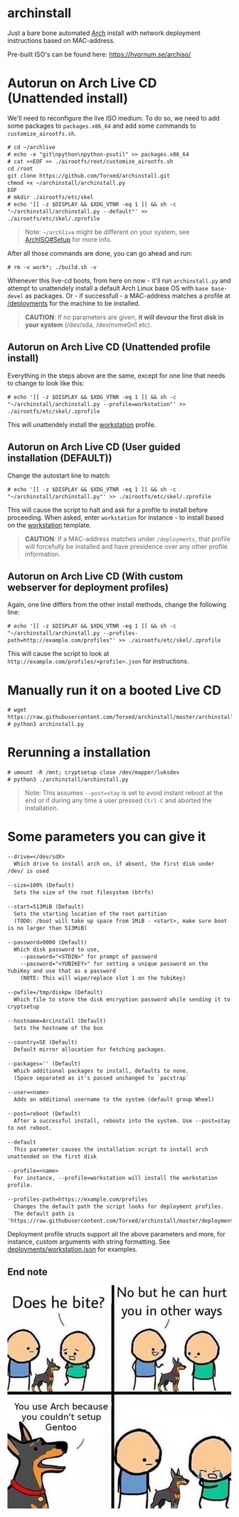 # archinstall
Just a bare bone automated [Arch](https://wiki.archlinux.org/index.php/Arch_Linux) install with network deployment instructions based on MAC-address.

Pre-built ISO's can be found here: https://hvornum.se/archiso/

# Autorun on Arch Live CD (Unattended install)

We'll need to reconfigure the live ISO medium. To do so, we need to add some packages to `packages.x86_64` and add some commands to `customize_airootfs.sh`.

    # cd ~/archlive
    # echo -e "git\npython\npython-psutil" >> packages.x86_64
    # cat <<EOF >> ./airootfs/root/customize_airootfs.sh
    cd /root
    git clone https://github.com/Torxed/archinstall.git
    chmod +x ~/archinstall/archinstall.py
    EOF
    # mkdir ./airootfs/etc/skel
    # echo '[[ -z $DISPLAY && $XDG_VTNR -eq 1 ]] && sh -c "~/archinstall/archinstall.py --default"' >> ./airootfs/etc/skel/.zprofile

> Note: `~/archlive` might be different on your system, see [ArchISO#Setup](https://wiki.archlinux.org/index.php/archiso#Setup) for more info.

After all those commands are done, you can go ahead and run:

    # rm -v work*; ./build.sh -v

Whenever this live-cd boots, from here on now - it'll run `archinstall.py` and attempt to unattendely install a default Arch Linux base OS with `base base-devel` as packages.
Or - if successfull - a MAC-address matches a profile at [/deployments](https://github.com/Torxed/archinstall/tree/master/deployments) for the machine to be installed.

> **CAUTION**: If no parameters are given, **it will devour the first disk in your system** (/dev/sda, /dev/nvme0n1 etc).

## Autorun on Arch Live CD (Unattended profile install)

Everything in the steps above are the same, except for one line that needs to change to look like this:

    # echo '[[ -z $DISPLAY && $XDG_VTNR -eq 1 ]] && sh -c "~/archinstall/archinstall.py --profile=workstation"' >> ./airootfs/etc/skel/.zprofile

This will unattendely install the [workstation](https://github.com/Torxed/archinstall/blob/master/deployments/workstation.json) profile.

## Autorun on Arch Live CD (User guided installation (DEFAULT))

Change the autostart line to match:

    # echo '[[ -z $DISPLAY && $XDG_VTNR -eq 1 ]] && sh -c "~/archinstall/archinstall.py"' >> ./airootfs/etc/skel/.zprofile

This will cause the script to halt and ask for a profile to install before proceeding.
When asked, enter `workstation` for instance - to install based on the [workstation](https://github.com/Torxed/archinstall/blob/master/deployments/workstation.json) template.

> **CAUTION**: If a MAC-address matches under `/deployments`, that profile will forcefully be installed and have presidence over any other profile information.

## Autorun on Arch Live CD (With custom webserver for deployment profiles)

Again, one line differs from the other install methods, change the following line:

    # echo '[[ -z $DISPLAY && $XDG_VTNR -eq 1 ]] && sh -c "~/archinstall/archinstall.py --profiles-path=http://example.com/profiles"' >> ./airootfs/etc/skel/.zprofile

This will cause the script to look at `http://example.com/profiles/<profile>.json` for instructions.

# Manually run it on a booted Live CD

    # wget https://raw.githubusercontent.com/Torxed/archinstall/master/archinstall.py
    # python3 archinstall.py

# Rerunning a installation

    # umount -R /mnt; cryptsetup close /dev/mapper/luksdev
    # python3 ./archinstall/archinstall.py
    
> Note: This assumes `--post=stay` is set to avoid instant reboot at the end or if during any time a user pressed `Ctrl-C` and aborted the installation.

# Some parameters you can give it

    --drive=</dev/sdX>
      Which drive to install arch on, if absent, the first disk under /dev/ is used
    
    --size=100% (Default)
      Sets the size of the root filesystem (btrfs)
    
    --start=513MiB (Default)
      Sets the starting location of the root partition
      (TODO: /boot will take up space from 1MiB - <start>, make sure boot is no larger than 513MiB)
    
    --password=0000 (Default)
      Which disk password to use,
        --password="<STDIN>" for prompt of password
        --password="<YUBIKEY>" for setting a unique password on the YubiKey and use that as a password
        (NOTE: This will wipe/replace slot 1 on the YubiKey)

    --pwfile=/tmp/diskpw (Default)
      Which file to store the disk encryption password while sending it to cryptsetup
    
    --hostname=Arcinstall (Default)
      Sets the hostname of the box
    
    --country=SE (Default)
      Default mirror allocation for fetching packages.
    
    --packages='' (Default)
      Which additional packages to install, defaults to none.
      (Space separated as it's passed unchanged to `pacstrap`
    
    --user=<name>
      Adds an additional username to the system (default group Wheel)
    
    --post=reboot (Default)
      After a successful install, reboots into the system. Use --post=stay to not reboot.

    --default
      This parameter causes the installation script to install arch unattended on the first disk

    --profile=<name>
      For instance, --profile=workstation will install the workstation profile.

    --profiles-path=https://example.com/profiles
      Changes the default path the script looks for deployment profiles.
      The default path is 'https://raw.githubusercontent.com/Torxed/archinstall/master/deployments'

Deployment profile structs support all the above parameters and more, for instance, custom arguments with string formatting.
See [deployments/workstation.json](https://github.com/Torxed/archinstall/blob/net-deploy/deployments/workstation.json) for examples.

## End note

 ![description](description.jpg)
